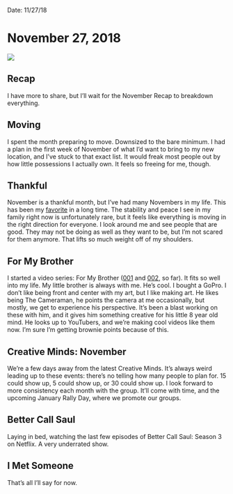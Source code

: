 Date: 11/27/18

# November 27, 2018

![](https://i.imgur.com/PZZ7vyd.jpg)

## Recap

I have more to share, but I’ll wait for the November Recap to breakdown everything.

## Moving

I spent the month preparing to move. Downsized to the bare minimum. I had a plan in the first week of November of what I’d want to bring to my new location, and I’ve stuck to that exact list. It would freak most people out by how little possessions I actually own. It feels so freeing for me, though.

## Thankful

November is a thankful month, but I’ve had many Novembers in my life. This has been my [favorite](https://nashp.com/thanksgiving-2018) in a long time. The stability and peace I see in my family right now is unfortunately rare, but it feels like everything is moving in the right direction for everyone. I look around me and see people that are good. They may not be doing as well as they want to be, but I’m not scared for them anymore. That lifts so much weight off of my shoulders.

## For My Brother

I started a video series: For My Brother ([001](https://nashp.com/for-my-brother-001-farewell-to-thibodaux-apartment) and [002](https://nashp.com/for-my-brother-002-sundays-at-cross-church), so far). It fits so well into my life. My little brother is always with me. He’s cool. I bought a GoPro. I don’t like being front and center with my art, but I like making art. He likes being The Cameraman, he points the camera at me occasionally, but mostly, we get to experience his perspective. It’s been a blast working on these with him, and it gives him something creative for his little 8 year old mind. He looks up to YouTubers, and we’re making cool videos like them now. I’m sure I’m getting brownie points because of this.

## Creative Minds: November

We’re a few days away from the latest Creative Minds. It’s always weird leading up to these events: there’s no telling how many people to plan for. 15 could show up, 5 could show up, or 30 could show up. I look forward to more consistency each month with the group. It’ll come with time, and the upcoming January Rally Day, where we promote our groups.

## Better Call Saul

Laying in bed, watching the last few episodes of Better Call Saul: Season 3 on Netflix. A very underrated show.

## I Met Someone

That’s all I’ll say for now.
